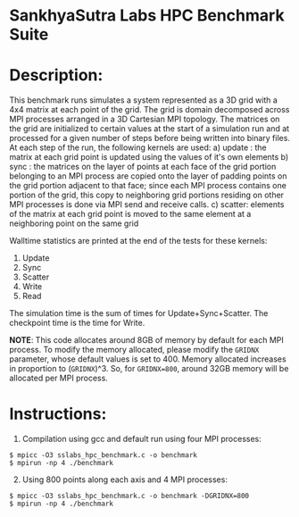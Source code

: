 # SankhyaSutra Labs HPC Benchmark Suite

Description:
============
This benchmark runs simulates a system represented as a 3D grid with a 4x4
matrix at each point of the grid. The grid is domain decomposed across MPI
processes arranged in a 3D Cartesian MPI topology. The matrices on the grid
are initialized to certain values at the start of a simulation run and at
processed for a given number of steps before being written into binary files.
At each step of the run, the following kernels are used:
a) update : the matrix at each grid point is updated using the values of it's
   own elements
b) sync   : the matrices on the layer of points at each face of the grid
   portion belonging to an MPI process are copied onto the layer of padding
   points on the grid portion adjacent to that face; since each MPI process
   contains one portion of the grid, this copy to neighboring grid portions
   residing on other MPI processes is done via MPI send and receive calls.
c) scatter: elements of the matrix at each grid point is moved to the same
   element at a neighboring point on the same grid

Walltime statistics are printed at the end of the tests for these kernels:
1. Update
2. Sync
3. Scatter
4. Write
5. Read

The simulation time is the sum of times for Update+Sync+Scatter. The
checkpoint time is the time for Write.

**NOTE**: This code allocates around 8GB of memory by default for each MPI
process. To modify the memory allocated, please modify the `GRIDNX`
parameter, whose default values is set to 400. Memory allocated
increases in proportion to (`GRIDNX`)^3. So, for `GRIDNX=800`, around 32GB
memory will be allocated per MPI process.
   
Instructions:
=============
1. Compilation using gcc and default run using four MPI processes:
```
$ mpicc -O3 sslabs_hpc_benchmark.c -o benchmark
$ mpirun -np 4 ./benchmark
```
2. Using 800 points along each axis and 4 MPI processes:
```
$ mpicc -O3 sslabs_hpc_benchmark.c -o benchmark -DGRIDNX=800
$ mpirun -np 4 ./benchmark
```
